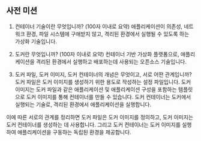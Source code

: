 ## 사전 미션
1. 컨테이너 기술이란 무엇입니까? (100자 이내로 요약)
애플리케이션이 의존성, 네트워크 환경, 파일 시스템에 구애받지 않고, 격리된 환경에서 실행될 수 있도록 하는 가상화 기술입니다.

2. 도커란 무엇입니까? (100자 이내로 요약)
컨테이너 기반 가상화 플랫폼으로, 애플리케이션을 격리된 환경에서 실행하고 배포하는데 사용되는 오픈소스 기술입니다.

3. 도커 파일, 도커 이미지, 도커 컨테이너의 개념은 무엇이고, 서로 어떤 관계입니까?
도커 파일은 도커 이미지를 생성하기 위한 용도로 작성하는 설정 파일입니다.
도커 이미지는 도커 파일과 같은 애플리케이션 및 애플리케이션 구성을 포함하는 템플릿으로 도커 이미지를 통해 컨테이너를 만들 수 있습니다.
도커 컨테이너는 도커에서 실행되는 기술로, 격리된 환경에서 애플리케이션을 실행합니다.

이에 따른 서로의 관계를 정리하면 도커 파일은 도커 이미지를 정의하고, 도커 이미지는 도커 컨테이너를 생성하는 데 사용합니다. 그리고 도커 컨테이너는 도커 이미지를 실행하여 애플리케이션을 구동하는 독립된 환경을 제공합니다.
